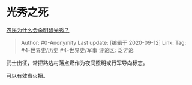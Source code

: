 # 光秀之死
[农民为什么会杀明智光秀？](https://www.zhihu.com/question/413080947/answer/1467536179)

> Author: #0-Anonymity
> Last update: [编辑于 2020-09-12]
> Link:
> Tag: #4-世界史/历史 #4-世界史/军事
> 评论区:
> 泛讨论:

武士出征，常把路边村落点燃作为夜间照明或行军导向标志。

可以有效省火把。
